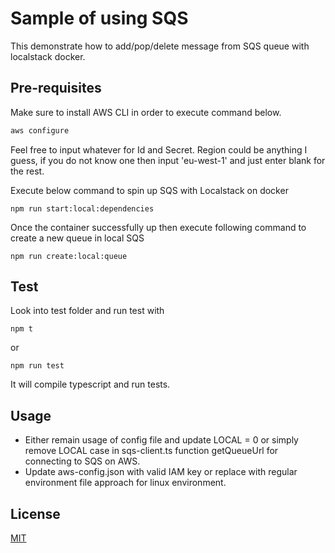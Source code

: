# Sample of using SQS

This demonstrate how to add/pop/delete message from SQS queue with localstack docker. 

## Pre-requisites

Make sure to install AWS CLI in order to execute command below.

```bash
aws configure
```
Feel free to input whatever for Id and Secret. Region could be anything I guess, if you do not know one then input 'eu-west-1' and just enter blank for the rest.

Execute below command to spin up SQS with Localstack on docker
```npm
npm run start:local:dependencies
```
Once the container successfully up then execute following command to create a new queue in local SQS 
```npm
npm run create:local:queue
```

## Test

Look into test folder and run test with
```npm
npm t
```
or
```npm
npm run test
```
It will compile typescript and run tests.

## Usage
- Either remain usage of config file and update LOCAL = 0 or simply remove LOCAL case in sqs-client.ts function getQueueUrl for connecting to SQS on AWS.
- Update aws-config.json with valid IAM key or replace with regular environment file approach for linux environment.

## License
[MIT](https://choosealicense.com/licenses/mit/)
